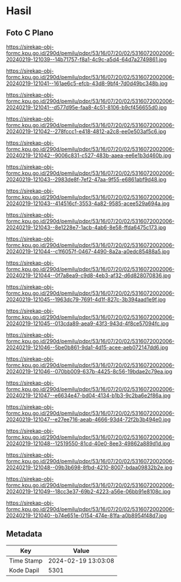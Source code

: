 # Hasil

## Foto C Plano

https://sirekap-obj-formc.kpu.go.id/290d/pemilu/pdpr/53/16/07/20/02/5316072002006-20240219-121039--14b71757-f8a1-4c9c-a5d4-64d7a2749861.jpg

https://sirekap-obj-formc.kpu.go.id/290d/pemilu/pdpr/53/16/07/20/02/5316072002006-20240219-121041--161ae6c5-efcb-43d8-9bf4-7d0d49bc348b.jpg

https://sirekap-obj-formc.kpu.go.id/290d/pemilu/pdpr/53/16/07/20/02/5316072002006-20240219-121041--d577d95e-faa8-4c51-8106-b9cf456655d0.jpg

https://sirekap-obj-formc.kpu.go.id/290d/pemilu/pdpr/53/16/07/20/02/5316072002006-20240219-121042--278fccc1-e418-4812-a2c8-ee0e503af5c6.jpg

https://sirekap-obj-formc.kpu.go.id/290d/pemilu/pdpr/53/16/07/20/02/5316072002006-20240219-121042--9006c831-c527-483b-aaea-ee6e1b3d460b.jpg

https://sirekap-obj-formc.kpu.go.id/290d/pemilu/pdpr/53/16/07/20/02/5316072002006-20240219-121043--2983de8f-7ef2-47aa-9f55-e6861abf9d48.jpg

https://sirekap-obj-formc.kpu.go.id/290d/pemilu/pdpr/53/16/07/20/02/5316072002006-20240219-121043--414516cf-3553-4a82-9585-acee529a694a.jpg

https://sirekap-obj-formc.kpu.go.id/290d/pemilu/pdpr/53/16/07/20/02/5316072002006-20240219-121043--8e1228e7-1acb-4ab6-8e58-ffda6475c173.jpg

https://sirekap-obj-formc.kpu.go.id/290d/pemilu/pdpr/53/16/07/20/02/5316072002006-20240219-121044--c1f6057f-0467-4490-8a2a-a0edc85488a5.jpg

https://sirekap-obj-formc.kpu.go.id/290d/pemilu/pdpr/53/16/07/20/02/5316072002006-20240219-121044--0f7a8ea9-c9d8-4eb3-af32-d6d828070836.jpg

https://sirekap-obj-formc.kpu.go.id/290d/pemilu/pdpr/53/16/07/20/02/5316072002006-20240219-121045--1963dc79-7691-4d1f-827c-3b394aad1e9f.jpg

https://sirekap-obj-formc.kpu.go.id/290d/pemilu/pdpr/53/16/07/20/02/5316072002006-20240219-121045--013cda89-aea9-43f3-943d-4f8ce57094fc.jpg

https://sirekap-obj-formc.kpu.go.id/290d/pemilu/pdpr/53/16/07/20/02/5316072002006-20240219-121046--5be0b861-9da1-4d15-acee-aeb072147dd6.jpg

https://sirekap-obj-formc.kpu.go.id/290d/pemilu/pdpr/53/16/07/20/02/5316072002006-20240219-121046--070bb009-637b-4425-8c56-19bdae2c79ea.jpg

https://sirekap-obj-formc.kpu.go.id/290d/pemilu/pdpr/53/16/07/20/02/5316072002006-20240219-121047--e6634e47-bd04-4134-b1b3-9c2ba6e2f86a.jpg

https://sirekap-obj-formc.kpu.go.id/290d/pemilu/pdpr/53/16/07/20/02/5316072002006-20240219-121047--e27ee716-aeab-4666-93d4-72f2b3b494e0.jpg

https://sirekap-obj-formc.kpu.go.id/290d/pemilu/pdpr/53/16/07/20/02/5316072002006-20240219-121048--12519550-81cd-40e0-8ee3-49862a889d1d.jpg

https://sirekap-obj-formc.kpu.go.id/290d/pemilu/pdpr/53/16/07/20/02/5316072002006-20240219-121048--09b3b698-8fbd-4210-8007-bdaa09832b2e.jpg

https://sirekap-obj-formc.kpu.go.id/290d/pemilu/pdpr/53/16/07/20/02/5316072002006-20240219-121049--18cc3e37-69b2-4223-a56e-06bb91e8108c.jpg

https://sirekap-obj-formc.kpu.go.id/290d/pemilu/pdpr/53/16/07/20/02/5316072002006-20240219-121040--b74e651e-0154-474e-81fa-a0b8954f48d7.jpg


## Metadata

| Key        | Value               |
| ---------- | ------------------- |
| Time Stamp | 2024-02-19 13:03:08 |
| Kode Dapil | 5301                |




